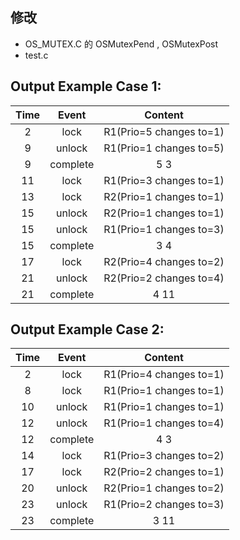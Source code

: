 ## 修改
* OS_MUTEX.C 的 OSMutexPend , OSMutexPost
* test.c

## Output Example Case 1:

|  Time   | Event   | Content                 | 
|:------: | :------:| :---------------------: |
| 2       | lock    | R1(Prio=5 changes to=1) |
| 9       | unlock  | R1(Prio=1 changes to=5) |
| 9       | complete| 5          3            |	
| 11      | lock    | R1(Prio=3 changes to=1) |
| 13      | lock    | R2(Prio=1 changes to=1) |
| 15      | unlock  | R2(Prio=1 changes to=1) |
| 15      | unlock  | R1(Prio=1 changes to=3) |
| 15      | complete| 3          4            |
| 17      | lock    | R2(Prio=4 changes to=2) |
| 21      | unlock  | R2(Prio=2 changes to=4) |
| 21      | complete| 4          11           |


## Output Example Case 2:

|  Time   | Event   | Content                 | 
|:------: | :------:| :---------------------: |
| 2       | lock    | R1(Prio=4 changes to=1) |
| 8       | lock    | R1(Prio=1 changes to=1) |
| 10      | unlock  | R1(Prio=1 changes to=1) |
| 12      | unlock  | R1(Prio=1 changes to=4) |
| 12      | complete| 4          3            |	
| 14      | lock    | R1(Prio=3 changes to=2) |
| 17      | lock    | R2(Prio=2 changes to=1) |
| 20      | unlock  | R2(Prio=1 changes to=2) |
| 23      | unlock  | R1(Prio=2 changes to=3) |
| 23      | complete| 3          11            |
